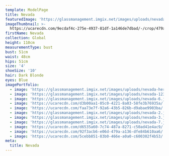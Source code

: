 ```yaml
---
template: ModelPage
title: Nevada
featuredImage: 'https://glassmanagement.imgix.net/images/uploads/nevada-aaaa.jpg'
imageThumbnail: >-
  https://ucarecdn.com/9ecdaf4c-275e-4937-81df-1a146de7dbad/-/crop/479x495/0,0/-/preview/
firstName: Nevada
collection: Global
height: 110cm
measurementType: bust
bust: 51cm
waist: 48cm
hips: 51cm
size: '4'
shoeSize: '10'
hair: Dark Blonde
eyes: Blue
imagePortfolio:
  - image: 'https://glassmanagement.imgix.net/images/uploads/nevada-her-shadow.jpg'
  - image: 'https://glassmanagement.imgix.net/images/uploads/nevada-123.jpg'
  - image: 'https://glassmanagement.imgix.net/images/uploads/nevada-6.jpg'
  - image: 'https://ucarecdn.com/d3b00aa1-05c0-4221-8a03-58fe3b76935a/'
  - image: 'https://ucarecdn.com/faa73e7f-92a6-43b5-826b-d9abae9903ba/'
  - image: 'https://glassmanagement.imgix.net/images/uploads/nevada-2.jpg'
  - image: 'https://glassmanagement.imgix.net/images/uploads/nevada-3.jpg'
  - image: 'https://glassmanagement.imgix.net/images/uploads/nevada-7.jpg'
  - image: 'https://ucarecdn.com/d6535a60-7c74-487a-8271-c50ad41e4ac9/'
  - image: 'https://ucarecdn.com/92f3acb6-e06d-479a-a136-dfe84b610aa6/'
  - image: 'https://ucarecdn.com/5cebb851-83b0-466e-a0a0-c600302f4b53/'
meta:
  title: Nevada
---
```


